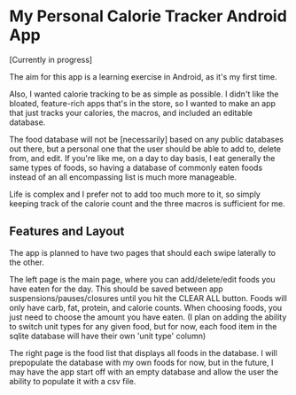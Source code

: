 # My Personal Calorie Tracker Android App
[Currently in progress]

The aim for this app is a learning exercise in Android, as it's my first time.

Also, I wanted calorie tracking to be as simple as possible. I didn't like the bloated, feature-rich apps that's in the store, so I wanted to make an app that just tracks your calories, the macros, and included an editable database. 

The food database will not be [necessarily] based on any public databases out there, but a personal one that the user should be able to add to, delete from, and edit. If you're like me, on a day to day basis, I eat generally the same types of foods, so having a database of commonly eaten foods instead of an all encompassing list is much more manageable.

Life is complex and I prefer not to add too much more to it, so simply keeping track of the calorie count and the three macros is sufficient for me.


## Features and Layout
The app is planned to have two pages that should each swipe laterally to the other.

The left page is the main page, where you can add/delete/edit foods you have eaten for the day. This should be saved between app suspensions/pauses/closures until you hit the CLEAR ALL button. Foods will only have carb, fat, protein, and calorie counts. When choosing foods, you just need to choose the amount you have eaten. (I plan on adding the ability to switch unit types for any given food, but for now, each food item in the sqlite database will have their own 'unit type' column)

The right page is the food list that displays all foods in the database. I will prepopulate the database with my own foods for now, but in the future, I may have the app start off with an empty database and allow the user the ability to populate it with a csv file.